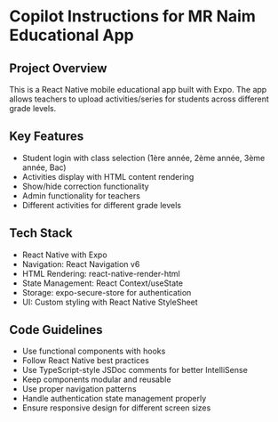 # Copilot Instructions for MR Naim Educational App

<!-- Use this file to provide workspace-specific custom instructions to Copilot. For more details, visit https://code.visualstudio.com/docs/copilot/copilot-customization#_use-a-githubcopilotinstructionsmd-file -->

## Project Overview

This is a React Native mobile educational app built with Expo. The app allows teachers to upload activities/series for students across different grade levels.

## Key Features

- Student login with class selection (1ère année, 2ème année, 3ème année, Bac)
- Activities display with HTML content rendering
- Show/hide correction functionality
- Admin functionality for teachers
- Different activities for different grade levels

## Tech Stack

- React Native with Expo
- Navigation: React Navigation v6
- HTML Rendering: react-native-render-html
- State Management: React Context/useState
- Storage: expo-secure-store for authentication
- UI: Custom styling with React Native StyleSheet

## Code Guidelines

- Use functional components with hooks
- Follow React Native best practices
- Use TypeScript-style JSDoc comments for better IntelliSense
- Keep components modular and reusable
- Use proper navigation patterns
- Handle authentication state management properly
- Ensure responsive design for different screen sizes
